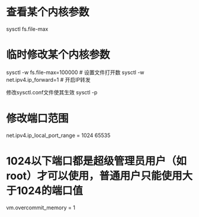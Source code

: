# 查看某个内核参数
sysctl fs.file-max

# 临时修改某个内核参数
sysctl -w fs.file-max=100000  # 设置文件打开数
sysctl -w net.ipv4.ip_forward=1  # 开启IP转发

修改sysctl.conf文件使其生效  sysctl -p

# 修改端口范围
net.ipv4.ip_local_port_range = 1024 65535

# 1024以下端口都是超级管理员用户（如root）才可以使用，普通用户只能使用大于1024的端口值


vm.overcommit_memory = 1